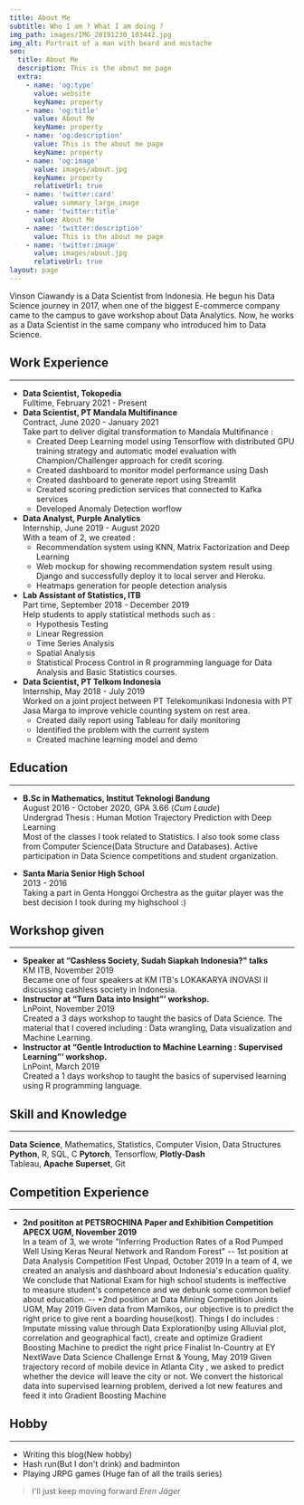 ```yaml
---
title: About Me
subtitle: Who I am ? What I am doing ?
img_path: images/IMG_20191230_103442.jpg
img_alt: Portrait of a man with beard and mustache
seo:
  title: About Me
  description: This is the about me page
  extra:
    - name: 'og:type'
      value: website
      keyName: property
    - name: 'og:title'
      value: About Me
      keyName: property
    - name: 'og:description'
      value: This is the about me page
      keyName: property
    - name: 'og:image'
      value: images/about.jpg
      keyName: property
      relativeUrl: true
    - name: 'twitter:card'
      value: summary_large_image
    - name: 'twitter:title'
      value: About Me
    - name: 'twitter:description'
      value: This is the about me page
    - name: 'twitter:image'
      value: images/about.jpg
      relativeUrl: true
layout: page
---
```

Vinson Ciawandy is a Data Scientist from Indonesia. He begun his Data Science journey in 2017, when one of the biggest E-commerce company came to the campus to gave workshop about Data Analytics. Now, he works as a Data Scientist in the same company who introduced him to Data Science.

## Work Experience
---
- **Data Scientist, Tokopedia**  
Fulltime, February 2021 - Present
- **Data Scientist, PT Mandala Multifinance**  
Contract, June 2020 - January 2021  
Take part to deliver digital transformation to Mandala Multifinance :
    - Created Deep Learning model using Tensorflow with distributed GPU training strategy and automatic model evaluation with Champion/Challenger approach for credit scoring.
    - Created dashboard to monitor model performance using Dash
    - Created dashboard to generate report using Streamlit
    - Created scoring prediction services that connected to Kafka services
    - Developed Anomaly Detection worflow
- **Data Analyst, Purple Analytics**  
Internship, June 2019 - August 2020  
With a team of 2, we created :
    - Recommendation system using KNN, Matrix Factorization and
Deep Learning
    - Web mockup for showing recommendation system result using
Django and successfully deploy it to local server and Heroku.
    - Heatmaps generation for people detection analysis
- **Lab Assistant of Statistics, ITB**  
Part time, September 2018 - December 2019  
Help students to apply statistical methods such as :
    - Hypothesis Testing
    - Linear Regression
    - Time Series Analysis
    - Spatial Analysis
    - Statistical Process Control
in R programming language for Data Analysis and Basic Statistics courses.
- **Data Scientist, PT Telkom Indonesia**  
Internship, May 2018 - July 2019  
Worked on a joint project between PT Telekomunikasi Indonesia with PT Jasa Marga to improve vehicle counting system on rest area.  
    - Created daily report using Tableau for daily monitoring
    - Identified the problem with the current system
    - Created machine learning model and demo

## Education
---
- **B.Sc in Mathematics, Institut Teknologi Bandung**  
August 2016 - October 2020, GPA 3.66 (*Cum Laude*)    
Undergrad Thesis : Human Motion Trajectory Prediction with Deep Learning  
Most of the classes I took related to Statistics. I also took some class from Computer Science(Data Structure and Databases).
Active participation in Data Science competitions and student organization.

- **Santa Maria Senior High School**  
2013 - 2016  
Taking a part in Genta Honggoi Orchestra as the guitar player was the best decision I took during my highschool :)


## Workshop given
---
- **Speaker at “Cashless Society, Sudah Siapkah Indonesia?" talks**  
KM ITB, November 2019  
Became one of four speakers at KM ITB's LOKAKARYA INOVASI II discussing cashless society in
Indonesia.
- **Instructor at “Turn Data into Insight”’ workshop.**  
LnPoint, November 2019  
Created a 3 days workshop to taught the basics of Data Science. The material that I covered
including : Data wrangling, Data visualization and Machine Learning.
- **Instructor at “Gentle Introduction to Machine Learning : Supervised Learning”’ workshop.**  
LnPoint, March 2019  
Created a 1 days workshop to taught the basics of supervised learning using R programming
language.

## Skill and Knowledge
---
**Data Science**, Mathematics, Statistics, Computer Vision, Data Structures  
**Python**, R, SQL, C
**Pytorch**, Tensorflow, **Plotly-Dash**   
Tableau, **Apache Superset**, Git   

## Competition Experience
---
- **2nd posititon at PETSROCHINA Paper and Exhibition Competition
APECX UGM, November 2019**  
In a team of 3, we wrote "Inferring Production Rates of a Rod Pumped Well Using Keras
Neural Network and Random Forest"
-- 1st position at Data Analysis Competition
IFest Unpad, October 2019
In a team of 4, we created an analysis and dashboard about Indonesia's education quality.
We conclude that National Exam for high school students is ineffective to measure student's
competence and we debunk some common belief about education.
-- *2nd position at Data Mining Competition
Joints UGM, May 2019
Given data from Mamikos, our objective is to predict the right price to give rent a boarding
house(kost). Things I do includes : Imputate missing value through Data Exploration(by using
Alluvial plot, correlation and geographical fact), create and optimize Gradient Boosting
Machine to predict the right price
Finalist In-Country at EY NextWave Data Science Challenge
Ernst & Young, May 2019
Given trajectory record of mobile device in Atlanta City , we asked to predict whether the
device will leave the city or not. We convert the historical data into supervised learning
problem, derived a lot new features and feed it into Gradient Boosting Machine

## Hobby
---
- Writing this blog(New hobby)
- Hash run(But I don't drink) and badminton
- Playing JRPG games (Huge fan of all the trails series)

> I'll just keep moving forward
<cite>Eren Jäger</cite>

